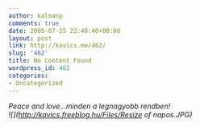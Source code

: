 ```yaml
---
author: kalmanp
comments: true
date: 2005-07-25 22:40:46+00:00
layout: post
link: http://kavics.me/462/
slug: '462'
title: No Content Found
wordpress_id: 462
categories:
- Uncategorized
---
```


_Peace and love...minden a legnagyobb rendben!  
![](http://kavics.freeblog.hu/Files/Resize of napos.JPG)_
